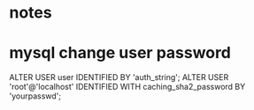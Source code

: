 # notes

# mysql change user password
ALTER USER user IDENTIFIED BY 'auth_string';
ALTER USER 'root'@'localhost' IDENTIFIED WITH caching_sha2_password BY 'yourpasswd';

